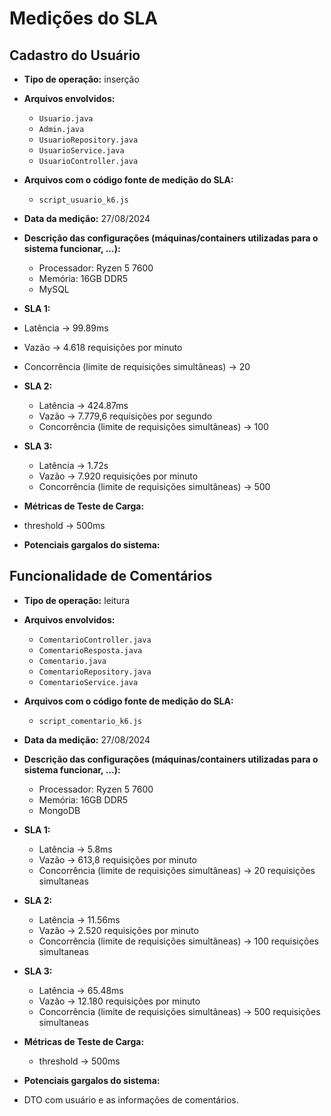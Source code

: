 # Medições do SLA

## Cadastro do Usuário

- **Tipo de operação:** inserção

- **Arquivos envolvidos:**
  - `Usuario.java`
  - `Admin.java`
  - `UsuarioRepository.java`
  - `UsuarioService.java`
  - `UsuarioController.java`

- **Arquivos com o código fonte de medição do SLA:**
  - `script_usuario_k6.js`

- **Data da medição:** 27/08/2024

- **Descrição das configurações (máquinas/containers utilizadas para o sistema funcionar, ...):**
  - Processador: Ryzen 5 7600
  - Memória: 16GB DDR5
  - MySQL
 
-  **SLA 1:**
  - Latência -> 99.89ms
  - Vazão -> 4.618 requisições por minuto
  - Concorrência (limite de requisições simultâneas) -> 20

- **SLA 2:**
  - Latência -> 424.87ms
  - Vazão -> 7.779,6 requisições por segundo
  - Concorrência (limite de requisições simultâneas) -> 100
 
- **SLA 3:**
  - Latência -> 1.72s
  - Vazão -> 7.920 requisições por minuto
  - Concorrência (limite de requisições simultâneas) -> 500

 - **Métricas de Teste de Carga:**
  - threshold -> 500ms

- **Potenciais gargalos do sistema:**
  

## Funcionalidade de Comentários

- **Tipo de operação:** leitura

- **Arquivos envolvidos:**
  - `ComentarioController.java`
  - `ComentarioResposta.java`
  - `Comentario.java`
  - `ComentarioRepository.java`
  - `ComentarioService.java`

- **Arquivos com o código fonte de medição do SLA:**
  - `script_comentario_k6.js`

- **Data da medição:** 27/08/2024

- **Descrição das configurações (máquinas/containers utilizadas para o sistema funcionar, ...):**
  - Processador: Ryzen 5 7600
  - Memória: 16GB DDR5
  - MongoDB

- **SLA 1:**
  - Latência -> 5.8ms
  - Vazão -> 613,8 requisições por minuto
  - Concorrência (limite de requisições simultâneas) -> 20 requisições simultaneas
 
- **SLA 2:**
  - Latência -> 11.56ms
  - Vazão -> 2.520 requisições por minuto
  - Concorrência (limite de requisições simultâneas) -> 100 requisições simultaneas

- **SLA 3:**
  - Latência -> 65.48ms
  - Vazão -> 12.180 requisições por minuto
  - Concorrência (limite de requisições simultâneas) -> 500 requisições simultaneas
    
- **Métricas de Teste de Carga:**
  - threshold -> 500ms


- **Potenciais gargalos do sistema:**
- DTO com usuário e as informações de comentários.
